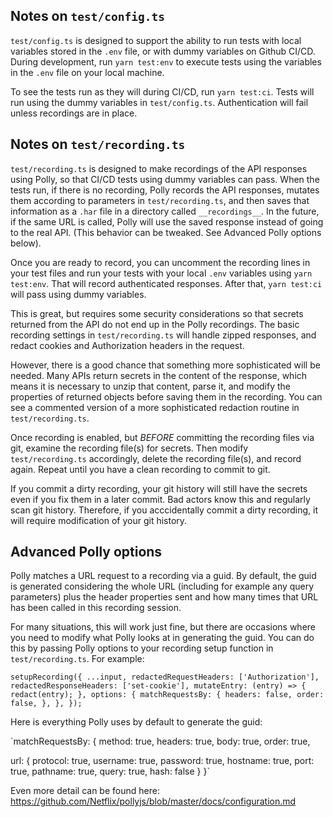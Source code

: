 ## Notes on `test/config.ts`

`test/config.ts` is designed to support the ability to run tests with local
variables stored in the `.env` file, or with dummy variables on Github CI/CD.
During development, run `yarn test:env` to execute tests using the variables in
the `.env` file on your local machine.

To see the tests run as they will during CI/CD, run `yarn test:ci`. Tests will
run using the dummy variables in `test/config.ts`. Authentication will fail
unless recordings are in place.

## Notes on `test/recording.ts`

`test/recording.ts` is designed to make recordings of the API responses using
Polly, so that CI/CD tests using dummy variables can pass. When the tests run,
if there is no recording, Polly records the API responses, mutates them
according to parameters in `test/recording.ts`, and then saves that information
as a `.har` file in a directory called `__recordings__`. In the future, if the
same URL is called, Polly will use the saved response instead of going to the
real API. (This behavior can be tweaked. See Advanced Polly options below).

Once you are ready to record, you can uncomment the recording lines in your test
files and run your tests with your local `.env` variables using `yarn test:env`.
That will record authenticated responses. After that, `yarn test:ci` will pass
using dummy variables.

This is great, but requires some security considerations so that secrets
returned from the API do not end up in the Polly recordings. The basic recording
settings in `test/recording.ts` will handle zipped responses, and redact cookies
and Authorization headers in the request.

However, there is a good chance that something more sophisticated will be
needed. Many APIs return secrets in the content of the response, which means it
is necessary to unzip that content, parse it, and modify the properties of
returned objects before saving them in the recording. You can see a commented
version of a more sophisticated redaction routine in `test/recording.ts`.

Once recording is enabled, but _BEFORE_ committing the recording files via git,
examine the recording file(s) for secrets. Then modify `test/recording.ts`
accordingly, delete the recording file(s), and record again. Repeat until you
have a clean recording to commit to git.

If you commit a dirty recording, your git history will still have the secrets
even if you fix them in a later commit. Bad actors know this and regularly scan
git history. Therefore, if you acccidentally commit a dirty recording, it will
require modification of your git history.

## Advanced Polly options

Polly matches a URL request to a recording via a guid. By default, the guid is
generated considering the whole URL (including for example any query parameters)
plus the header properties sent and how many times that URL has been called in
this recording session.

For many situations, this will work just fine, but there are occasions where you
need to modify what Polly looks at in generating the guid. You can do this by
passing Polly options to your recording setup function in `test/recording.ts`.
For example:

`setupRecording({ ...input, redactedRequestHeaders: ['Authorization'], redactedResponseHeaders: ['set-cookie'], mutateEntry: (entry) => { redact(entry); }, options: { matchRequestsBy: { headers: false, order: false, }, }, });`

Here is everything Polly uses by default to generate the guid:

`matchRequestsBy: { method: true, headers: true, body: true, order: true,

url: { protocol: true, username: true, password: true, hostname: true, port:
true, pathname: true, query: true, hash: false } }`

Even more detail can be found here:
https://github.com/Netflix/pollyjs/blob/master/docs/configuration.md

